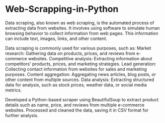 # Web-Scrapping-in-Python
Data scraping, also known as web scraping, is the automated process of extracting data from websites. It involves using software to simulate human browsing behavior to collect information from web pages. This information can include text, images, links, and other content.

Data scraping is commonly used for various purposes, such as:
Market research: Gathering data on products, prices, and reviews from e-commerce websites.
Competitive analysis: Extracting information about competitors' products, prices, and marketing strategies.
Lead generation: Collecting contact information from websites for sales and marketing purposes.
Content aggregation: Aggregating news articles, blog posts, or other content from multiple sources.
Data analysis: Extracting structured data for analysis, such as stock prices, weather data, or social media metrics.

Developed a Python-based scraper using BeautifulSoup to extract product details such as name, price, and reviews from multiple e-commerce websites.
Processed and cleaned the data, saving it in CSV format for further analysis.
